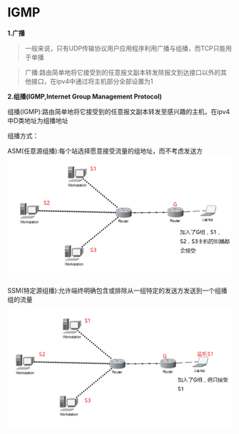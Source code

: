 # IGMP


**1.广播**

>一般来说，只有UDP传输协议用户应用程序利用广播与组播，而TCP只能用于单播

>广播:路由简单地将它接受到的任意报文副本转发除报文到达接口以外的其他接口，在ipv4中通过将主机部分全部设置为1


**2.组播(IGMP,Internet Group Management Protocol)**

组播(IGMP):路由简单地将它接受到的任意报文副本转发至感兴趣的主机，在ipv4中D类地址为组播地址

组播方式：

ASM(任意源组播):每个站选择愿意接受流量的组地址，而不考虑发送方
![](../images/45.png)

SSM(特定源组播):允许端终明确包含或排除从一组特定的发送方发送到一个组播组的流量

![](../images/46.png)